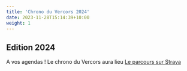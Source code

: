 ```yaml
---
title: 'Chrono du Vercors 2024'
date: 2023-11-28T15:14:39+10:00
weight: 1
---
```


## Edition 2024

A vos agendas ! Le chrono du Vercors aura lieu 
[Le parcours sur Strava](https://www.strava.com/routes/2752043284441822396?fbclid=IwAR1PbwNi20kyIek40L5nVxCI8wnDTVf6f7E4sFWyONYqiMtbuKCoQA7y3Y4)
